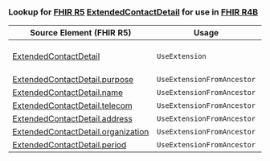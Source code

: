 ### Lookup for [FHIR R5](https://hl7.org/fhir/R5/) [ExtendedContactDetail](https://hl7.org/fhir/R5/ExtendedContactDetail.html) for use in [FHIR R4B](https://hl7.org/fhir/R4B/)

| Source Element (FHIR R5) | Usage | Target |
| -------------- | ----- | ------ |
| [ExtendedContactDetail](https://hl7.org/fhir/R5/ExtendedContactDetail.html#resource) | `UseExtension` | [http://hl7.org/fhir/5.0/StructureDefinition/extension-ExtendedContactDetail](StructureDefinition-ext-R5-ExtendedContactDetail.html) |
| [ExtendedContactDetail.purpose](https://hl7.org/fhir/R5/ExtendedContactDetail.html#resource) | `UseExtensionFromAncestor` | - |
| [ExtendedContactDetail.name](https://hl7.org/fhir/R5/ExtendedContactDetail.html#resource) | `UseExtensionFromAncestor` | - |
| [ExtendedContactDetail.telecom](https://hl7.org/fhir/R5/ExtendedContactDetail.html#resource) | `UseExtensionFromAncestor` | - |
| [ExtendedContactDetail.address](https://hl7.org/fhir/R5/ExtendedContactDetail.html#resource) | `UseExtensionFromAncestor` | - |
| [ExtendedContactDetail.organization](https://hl7.org/fhir/R5/ExtendedContactDetail.html#resource) | `UseExtensionFromAncestor` | - |
| [ExtendedContactDetail.period](https://hl7.org/fhir/R5/ExtendedContactDetail.html#resource) | `UseExtensionFromAncestor` | - |
